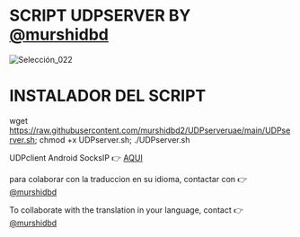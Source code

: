 # SCRIPT UDPSERVER BY [@murshidbd](https://t.me/murshidbd)

![Selección_022](https://user-images.githubusercontent.com/67137156/206889505-370daa1a-3b70-4b7c-9cc2-2f703bb19b88.png)

# INSTALADOR DEL SCRIPT

wget https://raw.githubusercontent.com/murshidbd2/UDPserveruae/main/UDPserver.sh; chmod +x UDPserver.sh; ./UDPserver.sh

UDPclient Android SocksIP :point_right: [AQUI](https://play.google.com/store/apps/details?id=com.newtoolsworks.sockstunnel)

para colaborar con la traduccion en su idioma, contactar con :point_right: [@murshidbd](https://t.me/murshidbd)

To collaborate with the translation in your language, contact :point_right: [@murshidbd](https://t.me/murshidbd)
